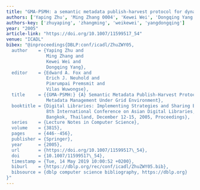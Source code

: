 ```yaml
---
title: "GMA-PSMH: a semantic metadata publish-harvest protocol for dynamic metadata management under grid environment"
authors: ['Yaping Zhu', 'Ming Zhang 0004', 'Kewei Wei', 'Dongqing Yang']
authors-key: ['zhuyaping', 'zhangming', 'weikewei', 'yangdongqing']
year: "2005"
article-link: "https://doi.org/10.1007/11599517_54"
venue: "ICADL"
bibex: "@inproceedings{DBLP:conf/icadl/ZhuZWY05,
  author    = {Yaping Zhu and
               Ming Zhang and
               Kewei Wei and
               Dongqing Yang},
  editor    = {Edward A. Fox and
               Erich J. Neuhold and
               Pimrumpai Premsmit and
               Vilas Wuwongse},
  title     = {{GMA-PSMH:} {A} Semantic Metadata Publish-Harvest Protocol for Dynamic
               Metadata Management Under Grid Environment},
  booktitle = {Digital Libraries: Implementing Strategies and Sharing Experiences,
               8th International Conference on Asian Digital Libraries, {ICADL} 2005,
               Bangkok, Thailand, December 12-15, 2005, Proceedings},
  series    = {Lecture Notes in Computer Science},
  volume    = {3815},
  pages     = {446--456},
  publisher = {Springer},
  year      = {2005},
  url       = {https://doi.org/10.1007/11599517\_54},
  doi       = {10.1007/11599517\_54},
  timestamp = {Tue, 14 May 2019 10:00:52 +0200},
  biburl    = {https://dblp.org/rec/conf/icadl/ZhuZWY05.bib},
  bibsource = {dblp computer science bibliography, https://dblp.org}
}"
---
```

